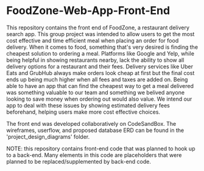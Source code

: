 # FoodZone-Web-App-Front-End
This repository contains the front end of FoodZone, a restaurant delivery search app. 
This group project was intended to allow users to get the most cost effective and time efficient meal when placing an order for food delivery. 
When it comes to food, something that's very desired is finding the cheapest solution to ordering a meal. 
Platforms like Google and Yelp, while being helpful in showing restaurants nearby, lack the ability to show all delivery options for a restaurant and their fees. 
Delivery services like Uber Eats and GrubHub always make orders look cheap at first but the final cost ends up being much higher when all fees and taxes are added on. 
Being able to have an app that can find the cheapest way to get a meal delivered was something valuable to our team and something we belived anyone looking to save money when ordering out would also value. 
We intend our app to deal with these issues by showing estimated delivery fees beforehand, helping users make more cost effective choices.


The front end was developed collaboratively on CodeSandBox. 
The wireframes, userflow, and proposed database ERD can be found in the 'project_design_diagrams' folder. 

NOTE: this repository contains front-end code that was planned to hook up to a back-end. 
Many elements in this code are placeholders that were planned to be replaced/supplemented by back-end code.
